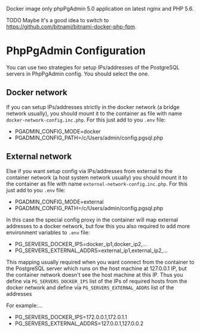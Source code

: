 Docker image only phpPgAdmin 5.0 application on latest nginx and PHP 5.6.

TODO Maybe it's a good idea to switch to https://github.com/bitnami/bitnami-docker-php-fpm.

# PhpPgAdmin Configuration

You can use two strategies for setup IPs/addresses of the PostgreSQL servers in PhpPgAdmin config.
You should select the one.

## Docker network

If you can setup IPs/addresses strictly in the docker network (a bridge network usually), you should
mount it to the container as file with name `docker-network-config.inc.php`. For this just add to you
`.env` file:
* PGADMIN_CONFIG_MODE=docker
* PGADMIN_CONFIG_PATH=/c/Users/admin/config.pgsql.php

## External network

Else if you want setup config via IPs/addresses from external to the container network (a host system
network usually) you should mount it to the container as file with name `external-network-config.inc.php`.
For this just add to you `.env` file:
* PGADMIN_CONFIG_MODE=external
* PGADMIN_CONFIG_PATH=/c/Users/admin/config.pgsql.php

In this case the special config proxy in the container will map external addresses to a docker network,
but fow this you also required to add more environment variables to `.env` file:
* PG_SERVERS_DOCKER_IPS=docker_ip1,docker_ip2,...
* PG_SERVERS_EXTERNAL_ADDRS=external_ip1,external_ip2,...

This mapping usually required when you want connect from the container to the PostgreSQL server which
runs on the host machine at 127.0.0.1 IP, but the container network doesn't see the host machine at
this IP. Thus you define via `PG_SERVERS_DOCKER_IPS` list of the IPs of required hosts from the
docker network and define via `PG_SERVERS_EXTERNAL_ADDRS` list of the addresses

For example:...
* PG_SERVERS_DOCKER_IPS=172.0.0.1,172.0.1.1
* PG_SERVERS_EXTERNAL_ADDRS=127.0.0.1,127.0.0.2

